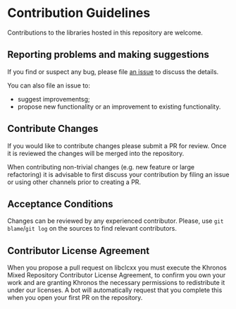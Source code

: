 # Contribution Guidelines

Contributions to the libraries hosted in this repository are welcome.

## Reporting problems and making suggestions

If you find or suspect any bug, please file [an issue](https://github.com/KhronosGroup/libclcxx/issues/new) to discuss the details.

You can also file an issue to:
- suggest improvementsg;
- propose new functionality or an improvement to existing functionality.

## Contribute Changes

If you would like to contribute changes please submit a PR for review. Once it is reviewed the changes will be merged into the repository.

When contributing non-trivial changes (e.g. new feature or large refactoring) it is advisable to first discuss your contribution by filing an issue or using other channels prior to creating a PR.

## Acceptance Conditions

Changes can be reviewed by any experienced contributor. Please, use `git blame`/`git log` on the sources to find relevant contributors.

## Contributor License Agreement

When you propose a pull request on libclcxx you must execute the Khronos Mixed Repository Contributor License Agreement, to confirm you own your work and are granting Khronos the necessary permissions to redistribute it under our licenses.
A bot will automatically request that you complete this when you open your first PR on the repository.
